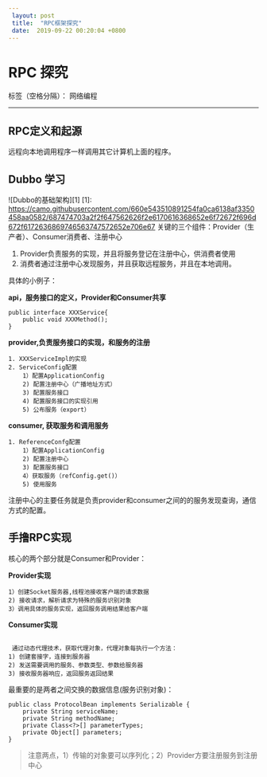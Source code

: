 ```yaml
---
 layout: post
 title:  "RPC框架探究" 
 date:  2019-09-22 00:20:04 +0800
--- 
```

# RPC 探究

标签（空格分隔）： 网络编程

---

## RPC定义和起源

远程向本地调用程序一样调用其它计算机上面的程序。

## Dubbo 学习

![Dubbo的基础架构][1]
[1]: https://camo.githubusercontent.com/660e543510891254fa0ca6138af3350458aa0582/687474703a2f2f647562626f2e6170616368652e6f72672f696d672f6172636869746563747572652e706e67
关键的三个组件：Provider（生产者）、Consumer消费者、注册中心
1. Provider负责服务的实现，并且将服务登记在注册中心，供消费者使用
2. 消费者通过注册中心发现服务，并且获取远程服务，并且在本地调用。

具体的小例子：

**api，服务接口的定义，Provider和Consumer共享**
```
public interface XXXService{
    public void XXXMethod();
} 
```
**provider,负责服务接口的实现，和服务的注册**
```
1. XXXServiceImpl的实现
2. ServiceConfig配置
    1）配置ApplicationConfig
    2) 配置注册中心（广播地址方式）
    3) 配置服务接口
    4) 配置服务接口的实现引用
    5) 公布服务（export）
```

**consumer, 获取服务和调用服务**
```
1. ReferenceConfg配置
    1）配置ApplicationConfig
    2) 配置注册中心
    3) 配置服务接口
    4）获取服务（refConfig.get()）
    5) 使用服务
```

注册中心的主要任务就是负责provider和consumer之间的的服务发现查询，通信方式的配置。

## 手撸RPC实现

核心的两个部分就是Consumer和Provider：

**Provider实现**
```
1）创建Socket服务器,线程池接收客户端的请求数据
2) 接收请求，解析请求为特殊的服务识别对象
3）调用具体的服务实现，返回服务调用结果给客户端
```

**Consumer实现**
```

 通过动态代理技术，获取代理对象，代理对象每执行一个方法：
1) 创建套接字，连接到服务器
2) 发送需要调用的服务、参数类型、参数给服务器
3) 接收服务器响应，返回服务返回结果
```

最重要的是两者之间交换的数据信息(服务识别对象)：
```
public class ProtocolBean implements Serializable {
    private String serviceName;
    private String methodName;
    private Class<?>[] parameterTypes; 
    private Object[] parameters;
}
```
> 注意两点，1）传输的对象要可以序列化；2）Provider方要注册服务到注册中心